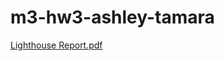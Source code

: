 # m3-hw3-ashley-tamara
[Lighthouse Report.pdf](https://github.com/tashley-1/m3-hw3-ashley-tamara/files/15459234/Lighthouse.Report.pdf)
